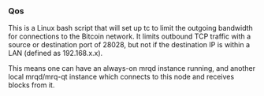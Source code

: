 ### Qos ###

This is a Linux bash script that will set up tc to limit the outgoing bandwidth for connections to the Bitcoin network. It limits outbound TCP traffic with a source or destination port of 28028, but not if the destination IP is within a LAN (defined as 192.168.x.x).

This means one can have an always-on mrqd instance running, and another local mrqd/mrq-qt instance which connects to this node and receives blocks from it.
